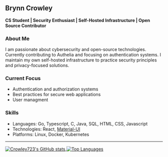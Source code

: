 ## Brynn Crowley
**CS Student | Security Enthusiast | Self-Hosted Infrastructure | Open Source Contributor**

### About Me
I am passionate about cybersecurity and open-source technologies. Currently contributing to Authelia and focusing on authentication systems.
I maintain my own self-hosted infrastructure to practice security principles and privacy-focused solutions.

### Current Focus
- Authentication and authorization systems
- Best practices for secure web applications
- User managment

### Skills
- Languages: Go, Typescript, C, Java, SQL, HTML, CSS, Javascript
- Technologies: React, [Material-UI](https://mui.com/material-ui/)
- Platforms: Linux, Docker, Kubernetes
  
---

<div>
  <a href="https://github.com/anuraghazra/github-readme-stats">
    <img align="center" alt="Crowley723's GitHub stats" src="https://github-readme-stats.vercel.app/api?username=Crowley723&count_private=true" />
  </a>
  <a href="https://github.com/anuraghazra/github-readme-stats">
    <img align="center" alt="Top Languages" src="https://github-readme-stats.vercel.app/api/top-langs/?username=Crowley723&count_private=true" />
  </a>
</div>
